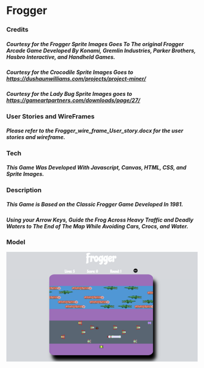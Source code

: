 # Frogger
### Credits
##### Courtesy for the Frogger Sprite Images Goes To The original Frogger Arcade Game Developed By Konami, Gremlin Industries, Parker Brothers, Hasbro Interactive, and Handheld Games.

##### Courtesy for the Crocodile Sprite Images Goes to https://dushaunwilliams.com/projects/project-miner/

##### Courtesy for the Lady Bug Sprite Images goes to https://gameartpartners.com/downloads/page/27/

### User Stories and WireFrames
##### Please refer to the Frogger_wire_frame_User_story.docx for the user stories and wireframe.

### Tech
##### This Game Was Developed With Javascript, Canvas, HTML, CSS, and Sprite Images.

### Description
##### This Game is Based on the Classic Frogger Game Developed In 1981.
##### Using your Arrow Keys, Guide the Frog Across Heavy Traffic and Deadly Waters to The End of The Map While Avoiding Cars, Crocs, and Water.

### Model
![alt text](images/FroggerGame.png)